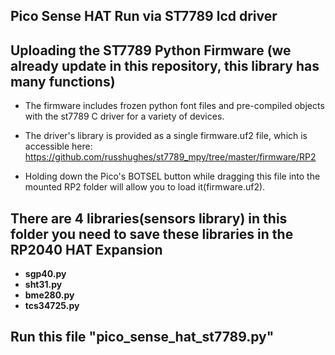 ## Pico Sense HAT Run via ST7789 lcd driver

## Uploading the ST7789 Python Firmware (we already update in this repository, this library has many functions)
 * The firmware includes frozen python font files and pre-compiled objects with the st7789 C driver for a variety of devices.
 * The driver's library is provided as a single firmware.uf2 file, which is accessible here:
    https://github.com/russhughes/st7789_mpy/tree/master/firmware/RP2
    
 * Holding down the Pico's BOTSEL button while dragging this file into the mounted RP2 folder will allow you to load it(firmware.uf2).

## <b>There are 4 libraries(sensors library) in this folder you need to save these libraries in the RP2040 HAT Expansion
  * <b> sgp40.py 
  * <b> sht31.py
  * <b> bme280.py
  * <b> tcs34725.py

## Run this file "pico_sense_hat_st7789.py"
